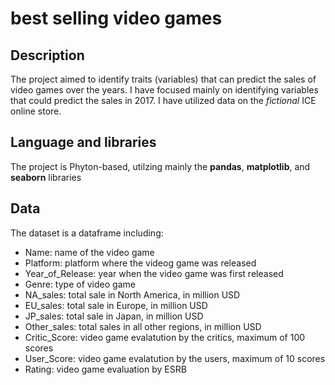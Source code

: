 # best selling video games

## Description
The project aimed to identify traits (variables) that can predict the sales of video games over the years. I have focused mainly on identifying variables that could predict the sales in 2017. I have utilized data on the *fictional* ICE online store.

## Language and libraries
The project is Phyton-based, utilzing mainly the **pandas**, **matplotlib**, and **seaborn** libraries

## Data
The dataset is a dataframe including:
* Name: name of the video game
* Platform: platform where the videog game was released
* Year_of_Release: year when the video game was first released
* Genre: type of video game
* NA_sales: total sale in North America, in million USD
* EU_sales: total sale in Europe, in million USD
* JP_sales: total sale in Japan, in million USD
* Other_sales: total sales in all other regions, in million USD
* Critic_Score: video game evalatution by the critics, maximum of 100 scores
* User_Score: video game evalatution by the users, maximum of 10 scores
* Rating: video game evaluation by ESRB
